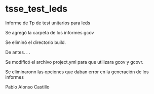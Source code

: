 # tsse_test_leds

Informe de Tp de test unitarios para leds

Se agregó la carpeta de los informes gcov

Se eliminó el directorio build.

De antes. . . 

Se modificó el archivo project.yml para que utilizara gcov y gcovr. 

Se eliminaronn las opciones que daban error en la generación de los informes

Pablo Alonso Castillo

